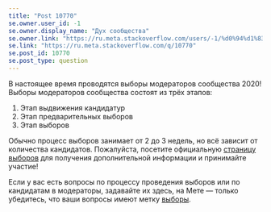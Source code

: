 ```yaml
---
title: "Post 10770"
se.owner.user_id: -1
se.owner.display_name: "Дух сообщества"
se.owner.link: "https://ru.meta.stackoverflow.com/users/-1/%d0%94%d1%83%d1%85-%d1%81%d0%be%d0%be%d0%b1%d1%89%d0%b5%d1%81%d1%82%d0%b2%d0%b0"
se.link: "https://ru.meta.stackoverflow.com/q/10770"
se.post_id: 10770
se.post_type: question
---
```

<p>В настоящее время проводятся выборы модераторов сообщества 2020! Выборы модераторов сообщества состоят из трёх этапов:</p>
<ol>
<li>Этап выдвижения кандидатур</li>
<li>Этап предварительных выборов</li>
<li>Этап выборов</li>
</ol>
<p>Обычно процесс выборов занимает от 2 до 3 недель, но всё зависит от количества кандидатов. Пожалуйста, посетите официальную <a href="https://ru.stackoverflow.com/election">страницу выборов</a> для получения дополнительной информации и принимайте участие!</p>
<p>Если у вас есть вопросы по процессу проведения выборов или по кандидатам в модераторы, задавайте их здесь, на Мете — только убедитесь, что ваши вопросы имеют метку <a href="/questions/tagged/%d0%b2%d1%8b%d0%b1%d0%be%d1%80%d1%8b" class="post-tag" title="показать вопросы с меткой [выборы]" rel="tag">выборы</a>.</p>
